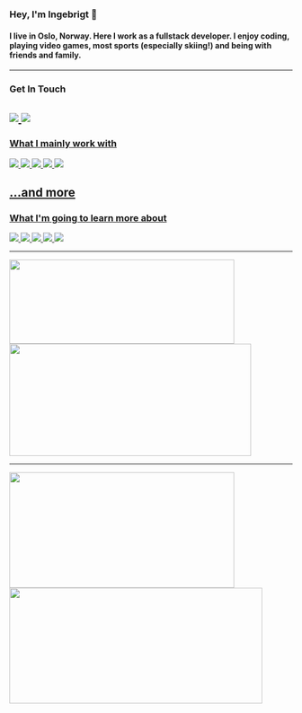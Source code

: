 ### Hey, I'm Ingebrigt :frog:
#### I live in Oslo, Norway. Here I work as a fullstack developer. I enjoy coding, playing video games, most sports (especially skiing!) and being with friends and family.
  ---
  
### Get In Touch
<a href="https://www.linkedin.com/in/ingehol/"><img src="https://img.shields.io/badge/LinkedIn-0077B5?style=for-the-badge&logo=linkedin&logoColor=white" /> <a href="mailto:ingebrigt-holstad@hotmail.com"><img src="https://img.shields.io/badge/Microsoft_Outlook-0078D4?style=for-the-badge&logo=microsoft-outlook&logoColor=white" />
  ---
  <!-- <a href=""><img src="https://img.shields.io/badge/portfolio-0A0A0A?style=for-the-badge&logo=dev.to&logoColor=white"></a> -->
  
### What I mainly work with
<img src="https://img.shields.io/badge/Java-ED8B00?style=for-the-badge&logo=openjdk&logoColor=white"> <img src="https://img.shields.io/badge/React-20232A?style=for-the-badge&logo=react&logoColor=61DAFB"> <img src="https://img.shields.io/badge/TypeScript-007ACC?style=for-the-badge&logo=typescript&logoColor=white"> <img src="https://img.shields.io/badge/Spring-6DB33F?style=for-the-badge&logo=spring&logoColor=white"> <img src="https://img.shields.io/badge/MariaDB-003545?style=for-the-badge&logo=mariadb&logoColor=white">  
## ...and more  
  
### What I'm going to learn more about
<img src="https://img.shields.io/badge/Tailwind_CSS-38B2AC?style=for-the-badge&logo=tailwind-css&logoColor=white"> <img src="https://img.shields.io/badge/Svelte-4A4A55?style=for-the-badge&logo=svelte&logoColor=FF3E00"> <img src="https://img.shields.io/badge/rabbitmq-%23FF6600.svg?&style=for-the-badge&logo=rabbitmq&logoColor=white"> <img src="https://img.shields.io/badge/React_Native-20232A?style=for-the-badge&logo=react&logoColor=61DAFB"> <img src="https://img.shields.io/badge/Netlify-00C7B7?style=for-the-badge&logo=netlify&logoColor=white">

  ---
<picture>
<source 
  srcset="https://github-readme-stats.vercel.app/api/pin/?username=ingehol&repo=Brutus&cache_seconds=86400&theme=github_dark_dimmed"
  media="(prefers-color-scheme: dark)"
/>
<source
  srcset="https://github-readme-stats.vercel.app/api/pin/?username=ingehol&repo=Brutus&cache_seconds=86400&theme=vue"
  media="(prefers-color-scheme: light), (prefers-color-scheme: no-preference)"
/>
<img align="center" height=150 width=400 src="https://github-readme-stats.vercel.app/api/pin/?username=ingehol" />
</picture>
<picture>
<source 
  srcset="https://github-readme-stats.vercel.app/api/pin/?username=ingehol&repo=Hiking-in-C&cache_seconds=86400&theme=github_dark_dimmed"
  media="(prefers-color-scheme: dark)"
/>
<source
  srcset="https://github-readme-stats.vercel.app/api/pin/?username=ingehol&repo=Hiking-in-C&cache_seconds=86400&theme=vue"
  media="(prefers-color-scheme: light), (prefers-color-scheme: no-preference)"
/>
<img align="center" height=200 width=430 src="https://github-readme-stats.vercel.app/api/pin/?username=ingehol" />
</picture>
 
  ---

<picture>
<source 
  srcset="https://github-readme-stats.vercel.app/api/top-langs/?username=ingehol&layout=compact&theme=github_dark_dimmed"
  media="(prefers-color-scheme: dark)"
/>
<source
  srcset="https://github-readme-stats.vercel.app/api/top-langs/?username=ingehol&layout=compact&theme=vue"
  media="(prefers-color-scheme: light), (prefers-color-scheme: no-preference)"
/>
<img align="center" height=206 width=400 src="https://github-readme-stats.vercel.app/api/top-langs/?username=ingehol" />
</picture>
<picture>
<source 
  srcset="https://github-readme-stats.vercel.app/api?username=ingehol&show_icons=true&count_private=true&theme=github_dark_dimmed"
  media="(prefers-color-scheme: dark)"
/>
<source
  srcset="https://github-readme-stats.vercel.app/api?username=ingehol&show_icons=true&count_private=true&theme=vue"
  media="(prefers-color-scheme: light), (prefers-color-scheme: no-preference)"
/>
<img align="center" height=206 width=450 src="https://github-readme-stats.vercel.app/api?username=ingehol" />
</picture>
